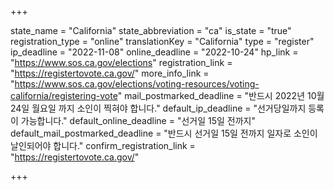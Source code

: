 +++

state_name = "California"
state_abbreviation = "ca"
is_state = "true"
registration_type = "online"
translationKey = "California"
type = "register"
ip_deadline = "2022-11-08"
online_deadline = "2022-10-24"
hp_link = "https://www.sos.ca.gov/elections"
registration_link = "https://registertovote.ca.gov/"
more_info_link = "https://www.sos.ca.gov/elections/voting-resources/voting-california/registering-vote"
mail_postmarked_deadline = "반드시 2022년 10월 24일 월요일 까지 소인이 찍혀야 합니다."
default_ip_deadline = "선거당일까지 등록이 가능합니다."
default_online_deadline = "선거일 15일 전까지"
default_mail_postmarked_deadline = "반드시 선거일 15일 전까지 일자로 소인이 날인되어야 합니다."
confirm_registration_link = "https://registertovote.ca.gov/"

+++